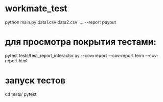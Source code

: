 # workmate_test

python main.py data1.csv data2.csv ....  --report payout

# для просмотра покрытия тестами:
pytest tests/test_report_interactor.py --cov=report --cov-report term --cov-report html


# запуск тестов
cd tests/
pytest